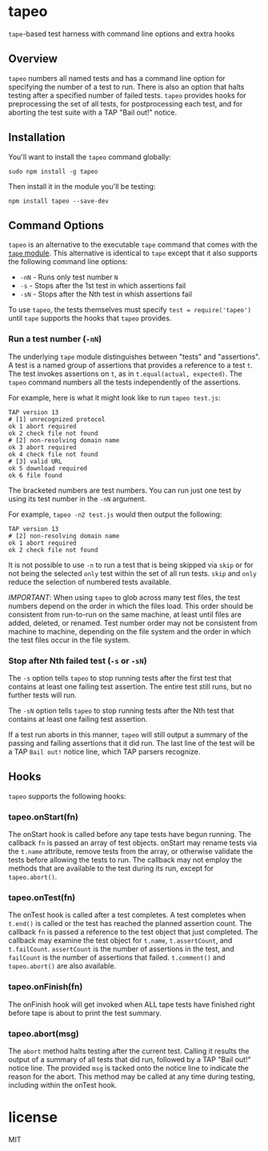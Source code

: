 # tapeo

`tape`-based test harness with command line options and extra hooks

## Overview

`tapeo` numbers all named tests and has a command line option for specifying the number of a test to run. There is also an option that halts testing after a specified number of failed tests. `tapeo` provides hooks for preprocessing the set of all tests, for postprocessing each test, and for aborting the test suite with a TAP "Bail out!" notice. 

## Installation

You'll want to install the `tapeo` command globally:

```
sudo npm install -g tapeo
```

Then install it in the module you'll be testing:

```
npm install tapeo --save-dev
```

## Command Options

`tapeo` is an alternative to the executable `tape` command that comes with the [`tape` module](https://github.com/substack/tape). This alternative is identical to `tape` except that it also supports the following command line options:

- `-nN` - Runs only test number `N`
- `-s` - Stops after the 1st test in which assertions fail
- `-sN` - Stops after the Nth test in whish assertions fail

To use `tapeo`, the tests themselves must specify `test = require('tapeo')` until `tape` supports the hooks that `tapeo` provides.

### Run a test number (`-nN`)

The underlying `tape` module distinguishes between "tests" and "assertions". A test is a named group of assertions that provides a reference to a test `t`. The test invokes assertions on `t`, as in `t.equal(actual, expected)`. The `tapeo` command numbers all the tests independently of the assertions.

For example, here is what it might look like to run `tapeo test.js`:

```
TAP version 13
# [1] unrecognized protocol
ok 1 abort required
ok 2 check file not found
# [2] non-resolving domain name
ok 3 abort required
ok 4 check file not found
# [3] valid URL
ok 5 download required
ok 6 file found
```

The bracketed numbers are test numbers. You can run just one test by using its test number in the `-nN` argument.

For example, `tapeo -n2 test.js` would then output the following:

```
TAP version 13
# [2] non-resolving domain name
ok 1 abort required
ok 2 check file not found
```

It is not possible to use `-n` to run a test that is being skipped via `skip` or for not being the selected `only` test within the set of all run tests. `skip` and `only` reduce the selection of numbered tests available.

*IMPORTANT*: When using `tapeo` to glob across many test files, the test numbers depend on the order in which the files load. This order should be consistent from run-to-run on the same machine, at least until files are added, deleted, or renamed. Test number order may not be consistent from machine to machine, depending on the file system and the order in which the test files occur in the file system.

### Stop after Nth failed test (`-s` or `-sN`)

The `-s` option tells `tapeo` to stop running tests after the first test that contains at least one failing test assertion. The entire test still runs, but no further tests will run.

The `-sN` option tells `tapeo` to stop running tests after the Nth test that contains at least one failing test assertion.

If a test run aborts in this manner, `tapeo` will still output a summary of the passing and failing assertions that it did run. The last line of the test will be a TAP `Bail out!` notice line, which TAP parsers recognize.

## Hooks

`tapeo` supports the following hooks:

### tapeo.onStart(fn)

The onStart hook is called before any tape tests have begun running. The callback `fn` is passed an array of test objects. onStart may rename tests via the `t.name` attribute, remove tests from the array, or otherwise validate the tests before allowing the tests to run. The callback may not employ the methods that are available to the test during its run, except for `tapeo.abort()`.

### tapeo.onTest(fn)

The onTest hook is called after a test completes. A test completes when `t.end()` is called or the test has reached the planned assertion count. The callback `fn` is passed a reference to the test object that just completed. The callback may examine the test object for `t.name`, `t.assertCount`, and `t.failCount`. `assertCount` is the number of assertions in the test, and `failCount` is the number of assertions that failed. `t.comment()` and `tapeo.abort()` are also available.

### tapeo.onFinish(fn)

The onFinish hook will get invoked when ALL tape tests have finished
right before tape is about to print the test summary.

### tapeo.abort(msg)

The `abort` method halts testing after the current test. Calling it results the output of a summary of all tests that did run, followed by a TAP "Bail out!" notice line. The provided `msg` is tacked onto the notice line to indicate the reason for the abort. This method may be called at any time during testing, including within the onTest hook.

# license

MIT
